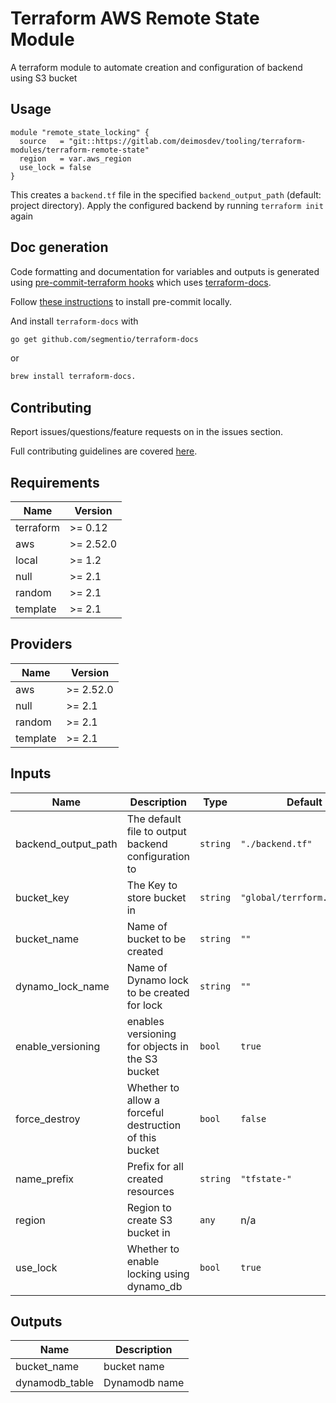 # Terraform AWS Remote State Module
A terraform module to automate creation and configuration of backend using S3 bucket

## Usage

```hcl
module "remote_state_locking" {
  source   = "git::https://gitlab.com/deimosdev/tooling/terraform-modules/terraform-remote-state"
  region   = var.aws_region
  use_lock = false
}
```

This creates a `backend.tf` file in the specified `backend_output_path` (default: project directory). Apply the configured backend by running `terraform init` again


## Doc generation

Code formatting and documentation for variables and outputs is generated using [pre-commit-terraform hooks](https://github.com/antonbabenko/pre-commit-terraform) which uses [terraform-docs](https://github.com/segmentio/terraform-docs).

Follow [these instructions](https://github.com/antonbabenko/pre-commit-terraform#how-to-install) to install pre-commit locally.

And install `terraform-docs` with
```bash
go get github.com/segmentio/terraform-docs
```
or
```bash
brew install terraform-docs.
```

## Contributing

Report issues/questions/feature requests on in the issues section.

Full contributing guidelines are covered [here](CONTRIBUTING.md).

<!-- BEGINNING OF PRE-COMMIT-TERRAFORM DOCS HOOK -->
## Requirements

| Name | Version |
|------|---------|
| terraform | >= 0.12 |
| aws | >= 2.52.0 |
| local | >= 1.2 |
| null | >= 2.1 |
| random | >= 2.1 |
| template | >= 2.1 |

## Providers

| Name | Version |
|------|---------|
| aws | >= 2.52.0 |
| null | >= 2.1 |
| random | >= 2.1 |
| template | >= 2.1 |

## Inputs

| Name | Description | Type | Default | Required |
|------|-------------|------|---------|:--------:|
| backend\_output\_path | The default file to output backend configuration to | `string` | `"./backend.tf"` | no |
| bucket\_key | The Key to store bucket in | `string` | `"global/terrform.tfstate"` | no |
| bucket\_name | Name of bucket to be created | `string` | `""` | no |
| dynamo\_lock\_name | Name of Dynamo lock to be created for lock | `string` | `""` | no |
| enable\_versioning | enables versioning for objects in the S3 bucket | `bool` | `true` | no |
| force\_destroy | Whether to allow a forceful destruction of this bucket | `bool` | `false` | no |
| name\_prefix | Prefix for all created resources | `string` | `"tfstate-"` | no |
| region | Region to create S3 bucket in | `any` | n/a | yes |
| use\_lock | Whether to enable locking using dynamo\_db | `bool` | `true` | no |

## Outputs

| Name | Description |
|------|-------------|
| bucket\_name | bucket name |
| dynamodb\_table | Dynamodb name |

<!-- END OF PRE-COMMIT-TERRAFORM DOCS HOOK -->
